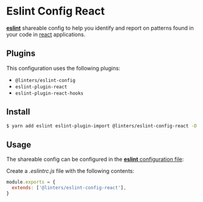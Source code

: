 # Eslint Config React

[**eslint**](https://github.com/eslint/eslint) shareable config to help you identify and report on patterns found in your code in [react](https://github.com/facebook/react) applications.

## Plugins

This configuration uses the following plugins:

- `@linters/eslint-config`
- `eslint-plugin-react`
- `eslint-plugin-react-hooks`

## Install

```bash
$ yarn add eslint eslint-plugin-import @linters/eslint-config-react -D
```

## Usage

The shareable config can be configured in the [**eslint** configuration file](https://eslint.org/docs/user-guide/configuring):

Create a _.eslintrc.js_ file with the following contents:

```js
module.exports = {
  extends: ['@linters/eslint-config-react'],
}
```
